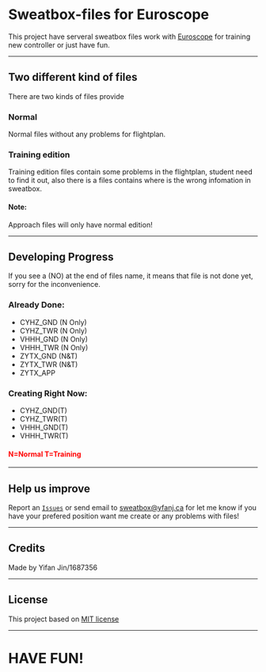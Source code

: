 # **Sweatbox-files for Euroscope**

This project have serveral sweatbox files work with [Euroscope](https://euroscope.hu) for training new controller or just have fun.

---

## **Two different kind of files**

There are two kinds of files provide

### Normal

Normal files without any problems for flightplan.

### Training edition

Training edition files contain some problems in the flightplan, student need to find it out, also there is a files contains where is the wrong infomation in sweatbox.

#### Note:
Approach files will only have normal edition!

---

## **Developing Progress**
If you see a (NO) at the end of files name, it means that file is not done yet, sorry for the inconvenience.

### Already Done:
- CYHZ_GND (N Only)
- CYHZ_TWR (N Only)
- VHHH_GND (N Only)
- VHHH_TWR (N Only)
- ZYTX_GND (N&T)
- ZYTX_TWR (N&T)
- ZYTX_APP

### Creating Right Now:
- CYHZ_GND(T)
- CYHZ_TWR(T)
- VHHH_GND(T)
- VHHH_TWR(T)

#### <spam style="color:red;"> N=Normal T=Training </spam>

---

## **Help us improve**
Report an [``Issues``](https://github.com/N28888/Sweatbox-files/issues) or send email to sweatbox@yfanj.ca for let me know if you have your prefered position want me create or any problems with files!

---

## **Credits**
Made by Yifan Jin/1687356

---

## **License**

This project based on [MIT license](https://github.com/N28888/Sweatbox-files/blob/main/LICENSE)

---

# **HAVE FUN!**